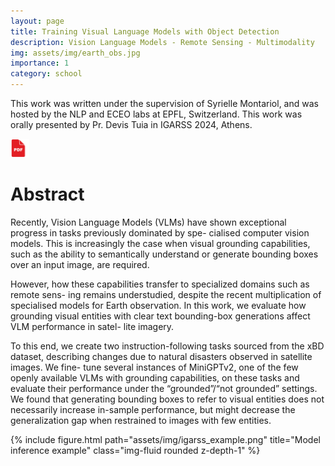 ```yaml
---
layout: page
title: Training Visual Language Models with Object Detection
description: Vision Language Models - Remote Sensing - Multimodality
img: assets/img/earth_obs.jpg
importance: 1
category: school
---
```


This work was written under the supervision of Syrielle Montariol, and was hosted by the NLP and ECEO labs at EPFL, Switzerland. This work was orally presented by Pr. Devis Tuia in IGARSS 2024, Athens. 

<a href="/assets/pdf/IGARSS_2024.pdf" style="display:inline-block;">
  <img src="/assets/img/pdf-icon.png" alt="Report PDF" width="30" height="30" style="filter: invert(0);">
</a>

# Abstract

Recently, Vision Language Models (VLMs) have shown
exceptional progress in tasks previously dominated by spe-
cialised computer vision models. This is increasingly the
case when visual grounding capabilities, such as the ability
to semantically understand or generate bounding boxes over
an input image, are required. 

However, how these capabilities transfer to specialized domains such as remote sens-
ing remains understudied, despite the recent multiplication
of specialised models for Earth observation. In this work,
we evaluate how grounding visual entities with clear text
bounding-box generations affect VLM performance in satel-
lite imagery. 

To this end, we create two instruction-following
tasks sourced from the xBD dataset, describing changes due
to natural disasters observed in satellite images. We fine-
tune several instances of MiniGPTv2, one of the few openly
available VLMs with grounding capabilities, on these tasks
and evaluate their performance under the “grounded”/“not
grounded” settings. We found that generating bounding
boxes to refer to visual entities does not necessarily increase
in-sample performance, but might decrease the generalization
gap when restrained to images with few entities.


<div class="row">
    <div class="col-sm mt-3 mt-md-0">
        {% include figure.html path="assets/img/igarss_example.png" title="Model inference example" class="img-fluid rounded z-depth-1" %}
    </div>
</div>
<div class="caption">
</div>